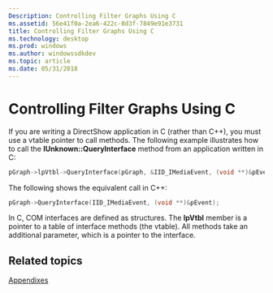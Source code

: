 ```yaml
---
Description: Controlling Filter Graphs Using C
ms.assetid: 56e41f0a-2ea6-422c-8d3f-7849e91e3731
title: Controlling Filter Graphs Using C
ms.technology: desktop
ms.prod: windows
ms.author: windowssdkdev
ms.topic: article
ms.date: 05/31/2018
---
```


# Controlling Filter Graphs Using C

If you are writing a DirectShow application in C (rather than C++), you must use a vtable pointer to call methods. The following example illustrates how to call the **IUnknown::QueryInterface** method from an application written in C:


```C++
pGraph->lpVtbl->QueryInterface(pGraph, &IID_IMediaEvent, (void **)&pEvent);
```



The following shows the equivalent call in C++:


```C++
pGraph->QueryInterface(IID_IMediaEvent, (void **)&pEvent);
```



In C, COM interfaces are defined as structures. The **lpVtbl** member is a pointer to a table of interface methods (the vtable). All methods take an additional parameter, which is a pointer to the interface.

## Related topics

<dl> <dt>

[Appendixes](appendixes.md)
</dt> </dl>

 

 



